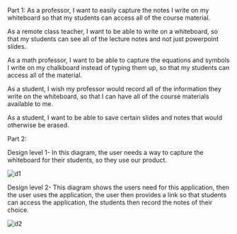 Part 1:
As a professor, I want to easily capture the notes I write on my whiteboard so that my students can access all of the course material.

As a remote class teacher, I want to be able to write on a whiteboard, so that my students can see all of the lecture notes and not just powerpoint slides.

As a math professor, I want to be able to capture the equations and symbols I write on my chalkboard instead of typing them up, so that my students can access all of the material.

As a student, I wish my professor would record all of the information they write on the whiteboard, so that I can have all of the course materials available to me. 

As a student, I want to be able to save certain slides and notes that would otherwise be erased.

Part 2:

Design level 1-
In this diagram, the user needs a way to capture the whiteboard for their students, so they use our product.


![d1](https://github.com/user-attachments/assets/8a22763f-369c-4b88-a465-f557d936c206)


Design level 2-
This diagram shows the users need for this application, then the user uses the application, the user then provides a link so that students can access the application, the students then record the notes of their choice.

![d2](https://github.com/user-attachments/assets/aaa4c2dc-b707-46a1-9f7b-ea59eb8b663a)



